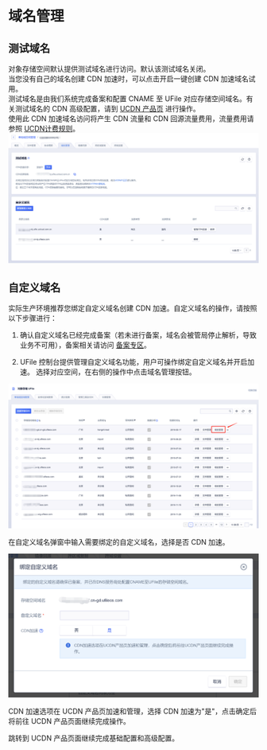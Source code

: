 

# 域名管理

## 测试域名

对象存储空间默认提供测试域名进行访问。默认该测试域名关闭。  
当您没有自己的域名创建 CDN 加速时，可以点击开启一键创建 CDN 加速域名试用。  
测试域名是由我们系统完成备案和配置 CNAME 至 UFile 对应存储空间域名。有关测试域名的 CDN 高级配置，请到 [UCDN 产品页](https://console.ucloud.cn/ucdn/ucdndomainmanage) 进行操作。  
使用此 CDN 加速域名访问将产生 CDN 流量和 CDN 回源流量费用，流量费用请参照 [UCDN计费规则](https://docs.ucloud.cn/ucdn/charge)。  
![](/images/域名管理1.png)

## 自定义域名

实际生产环境推荐您绑定自定义域名创建 CDN 加速。自定义域名的操作，请按照以下步骤进行：

1. 确认自定义域名已经完成备案（若未进行备案，域名会被管局停止解析，导致业务不可用），备案相关请访问 [备案专区](https://beian.ucloud.cn)。

2. UFile 控制台提供管理自定义域名功能，用户可操作绑定自定义域名并开启加速。
选择对应空间，在右侧的操作中点击域名管理按钮。

![](/images/域名管理2.png)

在自定义域名弹窗中输入需要绑定的自定义域名，选择是否 CDN 加速。

![](/images/域名管理3.png)

CDN 加速选项在 UCDN 产品页加速和管理，选择 CDN 加速为"是"，点击确定后将前往 UCDN 产品页面继续完成操作。

跳转到 UCDN 产品页面继续完成基础配置和高级配置。